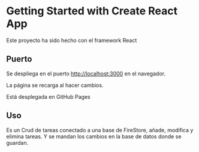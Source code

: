 # Getting Started with Create React App

Este proyecto ha sido hecho con el framework React

## Puerto

Se despliega en el puerto [http://localhost:3000](http://localhost:3000) en el navegador.

La página se recarga al hacer cambios.

Está desplegada en GitHub Pages

## Uso

Es un Crud de tareas conectado a una base de FireStore, añade, modifica y elimina tareas. Y se mandan los cambios en la base de datos donde se guardan.


